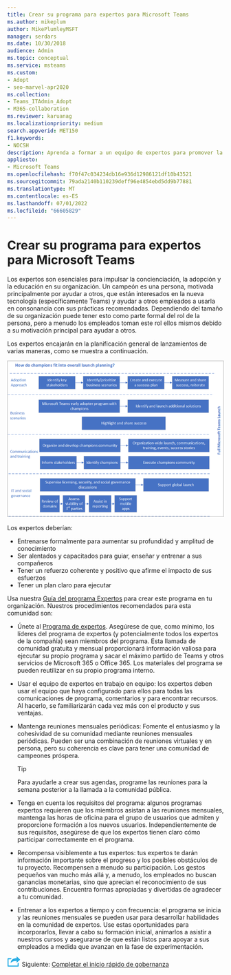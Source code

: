 ```yaml
---
title: Crear su programa para expertos para Microsoft Teams
ms.author: mikeplum
author: MikePlumleyMSFT
manager: serdars
ms.date: 10/30/2018
audience: Admin
ms.topic: conceptual
ms.service: msteams
ms.custom:
- Adopt
- seo-marvel-apr2020
ms.collection:
- Teams_ITAdmin_Adopt
- M365-collaboration
ms.reviewer: karuanag
ms.localizationpriority: medium
search.appverid: MET150
f1.keywords:
- NOCSH
description: Aprenda a formar a un equipo de expertos para promover la adopción de Teams impulsando la concienciación, la adopción y el ámbito educativo en su organización.
appliesto:
- Microsoft Teams
ms.openlocfilehash: f70f47c034234db16e936d12986121df10b43521
ms.sourcegitcommit: 79ada2140b110239deff96e4854ebd5dd9b77881
ms.translationtype: MT
ms.contentlocale: es-ES
ms.lasthandoff: 07/01/2022
ms.locfileid: "66605829"
---
```

# <a name="create-your-champions-program-for-microsoft-teams"></a>Crear su programa para expertos para Microsoft Teams

Los expertos son esenciales para impulsar la concienciación, la adopción y la educación en su organización. Un campeón es una persona, motivada principalmente por ayudar a otros, que están interesados en la nueva tecnología (específicamente Teams) y ayudar a otros empleados a usarla en consonancia con sus prácticas recomendadas. Dependiendo del tamaño de su organización puede tener esto como parte formal del rol de la persona, pero a menudo los empleados toman este rol ellos mismos debido a su motivación principal para ayudar a otros.

Los expertos encajarán en la planificación general de lanzamientos de varias maneras, como se muestra a continuación.

![Ilustración de la planificación de lanzamientos de expertos.](media/teams-adoption-champions.png)

Los expertos deberían:

- Entrenarse formalmente para aumentar su profundidad y amplitud de conocimiento
- Ser alentados y capacitados para guiar, enseñar y entrenar a sus compañeros
- Tener un refuerzo coherente y positivo que afirme el impacto de sus esfuerzos
- Tener un plan claro para ejecutar

Usa nuestra [Guía del programa Expertos](https://aka.ms/M365Champions) para crear este programa en tu organización. Nuestros procedimientos recomendados para esta comunidad son:

- Únete al [Programa de expertos](https://aka.ms/O365Champions). Asegúrese de que, como mínimo, los líderes del programa de expertos (y potencialmente todos los expertos de la compañía) sean miembros del programa. Esta llamada de comunidad gratuita y mensual proporcionará información valiosa para ejecutar su propio programa y sacar el máximo partido de Teams y otros servicios de Microsoft 365 o Office 365. Los materiales del programa se pueden reutilizar en su propio programa interno.

- Usar el equipo de expertos en trabajo en equipo: los expertos deben usar el equipo que haya configurado para ellos para todas las comunicaciones de programa, comentarios y para encontrar recursos.  Al hacerlo, se familiarizarán cada vez más con el producto y sus ventajas.

- Mantenga reuniones mensuales periódicas: Fomente el entusiasmo y la cohesividad de su comunidad mediante reuniones mensuales periódicas. Pueden ser una combinación de reuniones virtuales y en persona, pero su coherencia es clave para tener una comunidad de campeones próspera.

    > [!TIP]
    > Para ayudarle a crear sus agendas, programe las reuniones para la semana posterior a la llamada a la comunidad pública. 

- Tenga en cuenta los requisitos del programa: algunos programas expertos requieren que los miembros asistan a las reuniones mensuales, mantenga las horas de oficina para el grupo de usuarios que admiten y proporcione formación a los nuevos usuarios. Independientemente de sus requisitos, asegúrese de que los expertos tienen claro cómo participar correctamente en el programa.

- Recompensa visiblemente a tus expertos: tus expertos te darán información importante sobre el progreso y los posibles obstáculos de tu proyecto. Recompensen a menudo su participación. Los gestos pequeños van mucho más allá y, a menudo, los empleados no buscan ganancias monetarias, sino que aprecian el reconocimiento de sus contribuciones. Encuentra formas apropiadas y divertidas de agradecer a tu comunidad. 

- Entrenar a los expertos a tiempo y con frecuencia: el programa se inicia y las reuniones mensuales se pueden usar para desarrollar habilidades en la comunidad de expertos. Use estas oportunidades para incorporarlos, llevar a cabo su formación inicial, animarlos a asistir a nuestros cursos y asegurarse de que están listos para apoyar a sus empleados a medida que avanzan en la fase de experimentación.  

![Un icono que representa el paso siguiente.](media/teams-adoption-next-icon.png) Siguiente: [Completar el inicio rápido de gobernanza](teams-adoption-governance-quick-start.md)

